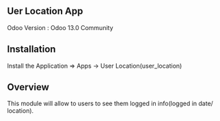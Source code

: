 Uer Location App
------------------------------------

Odoo Version : Odoo 13.0 Community 


Installation 
-------------------------------------
Install the Application => Apps -> User Location(user_location)


Overview
-------------------------------------
This module will allow to users to see them logged in info(logged in date/ location).
